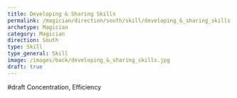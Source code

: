 ```yaml
---
title: Developing & Sharing Skills
permalink: /magician/direction/south/skill/developing_&_sharing_skills
archetype: Magician
category: Magician
direction: South
type: Skill
type_general: Skill
image: /images/back/developing_&_sharing_skills.jpg
draft: true
---
```

#draft Concentration, Efficiency
